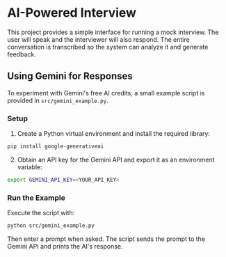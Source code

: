 # AI-Powered Interview

This project provides a simple interface for running a mock interview. The user will speak and the interviewer will also respond. The entire conversation is transcribed so the system can analyze it and generate feedback.

## Using Gemini for Responses

To experiment with Gemini's free AI credits, a small example script is provided in `src/gemini_example.py`.

### Setup

1. Create a Python virtual environment and install the required library:

```bash
pip install google-generativeai
```

2. Obtain an API key for the Gemini API and export it as an environment variable:

```bash
export GEMINI_API_KEY=<YOUR_API_KEY>
```

### Run the Example

Execute the script with:

```bash
python src/gemini_example.py
```

Then enter a prompt when asked. The script sends the prompt to the Gemini API and prints the AI's response.

